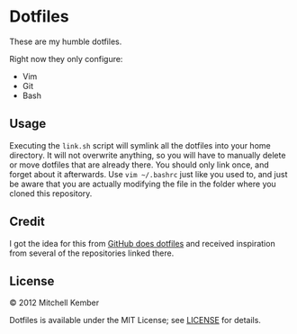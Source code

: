 # Dotfiles

These are my humble dotfiles.

Right now they only configure:

- Vim
- Git
- Bash

## Usage

Executing the `link.sh` script will symlink all the dotfiles into your home directory. It will not overwrite anything, so you will have to manually delete or move dotfiles that are already there. You should only link once, and forget about it afterwards. Use `vim ~/.bashrc` just like you used to, and just be aware that you are actually modifying the file in the folder where you cloned this repository.

## Credit

I got the idea for this from [GitHub does dotfiles][1] and received inspiration from several of the repositories linked there.

[1]: http://dotfiles.github.com

## License

© 2012 Mitchell Kember

Dotfiles is available under the MIT License; see [LICENSE](LICENSE.md) for details.
